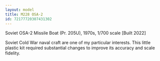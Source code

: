 ```yaml
---
layout: model
title: M228 OSA-2 
id: 72177720307431302
---
```


Soviet OSA-2 Missile Boat (Pr. 205U), 1970s, 1/700 scale [Built 2022]

Soviet Cold War naval craft are one of my particular interests. This little plastic kit required substantial changes to improve its accuracy and scale fidelity.


